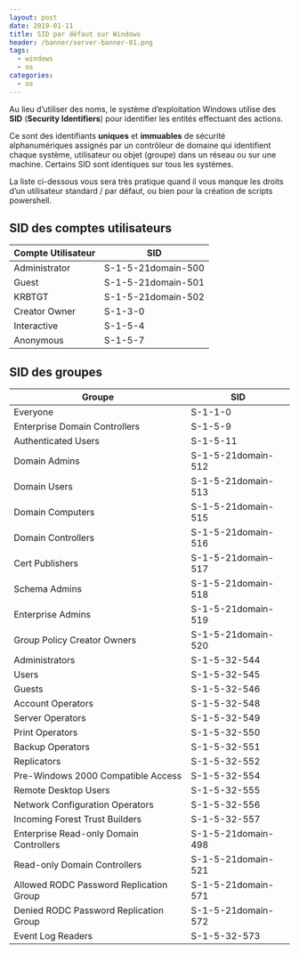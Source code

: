 ```yaml
---
layout: post
date: 2019-01-11
title: SID par défaut sur Windows
header: /banner/server-banner-01.png
tags:
  - windows
  - os
categories:
  - os
---
```


Au lieu d’utiliser des noms, le système d’exploitation Windows utilise des **SID** (**Security Identifiers**) pour identifier les entités effectuant des actions.

Ce sont des identifiants **uniques** et **immuables** de sécurité alphanumériques assignés par un contrôleur de domaine qui identifient chaque système, utilisateur ou objet (groupe) dans un réseau ou sur une machine. Certains SID sont identiques sur tous les systèmes.

<!--more-->

La liste ci-dessous vous sera très pratique quand il vous manque les droits d’un utilisateur standard / par défaut, ou bien pour la création de scripts powershell.

## SID des comptes utilisateurs

| Compte Utilisateur | SID                |
| ------------------ | ------------------ |
| Administrator      | S-1-5-21domain-500 |
| Guest              | S-1-5-21domain-501 |
| KRBTGT             | S-1-5-21domain-502 |
| Creator Owner      | S-1-3-0            |
| Interactive        | S-1-5-4            |
| Anonymous          | S-1-5-7            |

## SID des groupes

| Groupe                                  | SID                |
| --------------------------------------- | ------------------ |
| Everyone                                | S-1-1-0            |
| Enterprise Domain Controllers           | S-1-5-9            |
| Authenticated Users                     | S-1-5-11           |
| Domain Admins                           | S-1-5-21domain-512 |
| Domain Users                            | S-1-5-21domain-513 |
| Domain Computers                        | S-1-5-21domain-515 |
| Domain Controllers                      | S-1-5-21domain-516 |
| Cert Publishers                         | S-1-5-21domain-517 |
| Schema Admins                           | S-1-5-21domain-518 |
| Enterprise Admins                       | S-1-5-21domain-519 |
| Group Policy Creator Owners             | S-1-5-21domain-520 |
| Administrators                          | S-1-5-32-544       |
| Users                                   | S-1-5-32-545       |
| Guests                                  | S-1-5-32-546       |
| Account Operators                       | S-1-5-32-548       |
| Server Operators                        | S-1-5-32-549       |
| Print Operators                         | S-1-5-32-550       |
| Backup Operators                        | S-1-5-32-551       |
| Replicators                             | S-1-5-32-552       |
| Pre-Windows 2000 Compatible Access      | S-1-5-32-554       |
| Remote Desktop Users                    | S-1-5-32-555       |
| Network Configuration Operators         | S-1-5-32-556       |
| Incoming Forest Trust Builders          | S-1-5-32-557       |
| Enterprise Read-only Domain Controllers | S-1-5-21domain-498 |
| Read-only Domain Controllers            | S-1-5-21domain-521 |
| Allowed RODC Password Replication Group | S-1-5-21domain-571 |
| Denied RODC Password Replication Group  | S-1-5-21domain-572 |
| Event Log Readers                       | S-1-5-32-573       |
